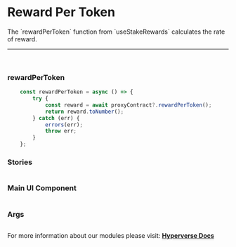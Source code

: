 # Reward Per Token

<p> The `rewardPerToken` function from `useStakeRewards` calculates the rate of reward. </p>

---

<br>

### rewardPerToken

```jsx
	const rewardPerToken = async () => {
		try {
			const reward = await proxyContract?.rewardPerToken();
			return reward.toNumber();
		} catch (err) {
			errors(err);
			throw err;
		}
	};
```

### Stories

```jsx

```

### Main UI Component

```jsx

```

### Args

```jsx

```

For more information about our modules please visit: [**Hyperverse Docs**](https://docs.hyperverse.dev)
